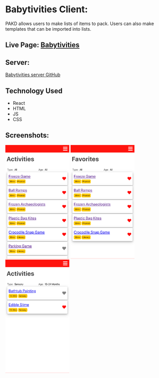 # Babytivities Client:

PAKD allows users to make lists of items to pack.
Users can also make templates that can be imported into lists.

## Live Page: [Babytivities](https://babytivities-app.now.sh/)

## Server:

[Babytivities server GitHub](https://github.com/codylee02/babytivities-api)

## Technology Used

- React
- HTML
- JS
- CSS

## Screenshots:

<img src="src/routes/LandingPage/images/activities.png" width="200" alt="activities list example">
<img src="src/routes/LandingPage/images/favorites.png" width="200" alt="favorites lists tab example">
<img src="src/routes/LandingPage/images/filters.png" width="200" alt="filters example">
